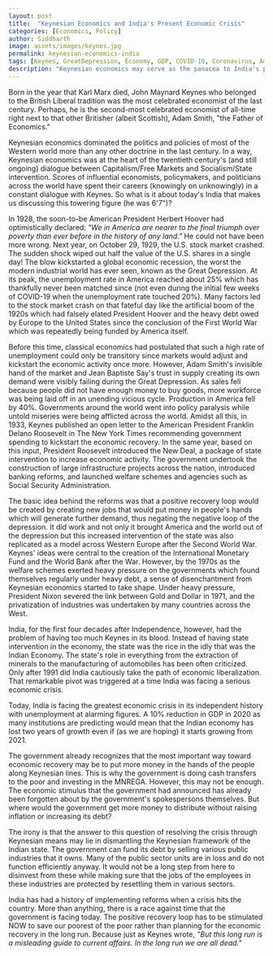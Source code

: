 ```yaml
---
layout: post
title:  "Keynesian Economics and India's Present Economic Crisis"
categories: [Economics, Policy]
author: Siddharth
image: assets/images/keynes.jpg
permalink: keynesian-economics-india
tags: [Keynes, GreatDepression, Economy, GDP, COVID-19, Coronavirus, America]
description: "Keynesian economics may serve as the panacea to India's present troubles in two divergent ways."
---
```

Born in the year that Karl Marx died, John Maynard Keynes who belonged to the British Liberal tradition was the most celebrated economist of the last century. Perhaps, he is the second-most celebrated economist of all-time right next to that other Britisher (albeit Scottish), Adam Smith, "the Father of Economics."

Keynesian economics dominated the politics and policies of most of the Western world more than any other doctrine in the last century. In a way, Keynesian economics was at the heart of the twentieth century's (and still ongoing) dialogue between Capitalism/Free Markets and Socialism/State intervention. Scores of influential economists, policymakers, and politicians across the world have spent their careers (knowingly on unknowingly) in a constant dialogue with Keynes. So what is it about today's India that makes us discussing this towering figure (he was 6'7")?

In 1928, the soon-to-be American President Herbert Hoover had optimistically declared: <i>"We in America are nearer to the final triumph over poverty than ever before in the history of any land."</i> He could not have been more wrong. Next year, on October 29, 1929, the U.S. stock market crashed. The sudden shock wiped out half the value of the U.S. shares in a single day! The blow kickstarted a global economic recession, the worst the modern industrial world has ever seen, known as the Great Depression. At its peak, the unemployment rate in America reached about 25% which has thankfully never been matched since (not even during the initial few weeks of COVID-19 when the unemployment rate touched 20%). Many factors led to the stock market crash on that fateful day like the artificial boom of the 1920s which had falsely elated President Hoover and the heavy debt owed by Europe to the United States since the conclusion of the First World War which was repeatedly being funded by America itself.

Before this time, classical economics had postulated that such a high rate of unemployment could only be transitory since markets would adjust and kickstart the economic activity once more. However, Adam Smith's invisible hand of the market and Jean Baptiste Say's trust in supply creating its own demand were visibly failing during the Great Depression. As sales fell because people did not have enough money to buy goods, more workforce was being laid off in an unending vicious cycle. Production in America fell by 40%. Governments around the world went into policy paralysis while untold miseries were being afflicted across the world. Amidst all this, in 1933, Keynes published an open letter to the American President Franklin Delano Roosevelt in The New York Times recommending government spending to kickstart the economic recovery. In the same year, based on this input, President Roosevelt introduced the New Deal, a package of state intervention to increase economic activity. The government undertook the construction of large infrastructure projects across the nation, introduced banking reforms, and launched welfare schemes and agencies such as Social Security Administration. 

The basic idea behind the reforms was that a positive recovery loop would be created by creating new jobs that would put money in people's hands which will generate further demand, thus negating the negative loop of the depression. It did work and not only it brought America and the world out of the depression but this increased intervention of the state was also replicated as a model across Western Europe after the Second World War. Keynes' ideas were central to the creation of the International Monetary Fund and the World Bank after the War. However, by the 1970s as the welfare schemes exerted heavy pressure on the governments which found themselves regularly under heavy debt, a sense of disenchantment from Keynesian economics started to take shape. Under heavy pressure, President Nixon severed the link between Gold and Dollar in 1971, and the privatization of industries was undertaken by many countries across the West. 

India, for the first four decades after Independence, however, had the problem of having too much Keynes in its blood. Instead of having state intervention in the economy, the state was the rice in the idly that was the Indian Economy. The state's role in everything from the extraction of minerals to the manufacturing of automobiles has been often criticized. Only after 1991 did India cautiously take the path of economic liberalization. That remarkable pivot was triggered at a time India was facing a serious economic crisis.

Today, India is facing the greatest economic crisis in its independent history with unemployment at alarming figures. A 10% reduction in GDP in 2020 as many institutions are predicting would mean that the Indian economy has lost two years of growth even if (as we are hoping) it starts growing from 2021. 

The government already recognizes that the most important way toward economic recovery may be to put more money in the hands of the people along Keynesian lines. This is why the government is doing cash transfers to the poor and investing in the MNREGA. However, this may not be enough. The economic stimulus that the government had announced has already been forgotten about by the government's spokespersons themselves. But where would the government get more money to distribute without raising inflation or increasing its debt?

The irony is that the answer to this question of resolving the crisis through Keynesian means may lie in dismantling the Keynesian framework of the Indian state. The government can fund its debt by selling various public industries that it owns. Many of the public sector units are in loss and do not function efficiently anyway. It would not be a long step from here to disinvest from these while making sure that the jobs of the employees in these industries are protected by resettling them in various sectors.

India has had a history of implementing reforms when a crisis hits the country. More than anything, there is a race against time that the government is facing today. The positive recovery loop has to be stimulated NOW to save our poorest of the poor rather than planning for the economic recovery in the long run. Because just as Keynes wrote, <i>"But this long run is a misleading guide to current affairs. In the long run we are all dead."</i>
